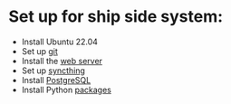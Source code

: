 # Set up for ship side system:

- Install Ubuntu 22.04
- Set up [git](git.md)
- Install the [web server](Ship.webserver.md)
- Set up [syncthing](syncthing.md)
- Install [PostgreSQL](../DB/README.md)
- Install Python [packages](python.packages.md)
